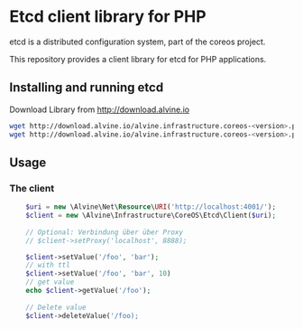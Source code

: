 # Etcd client library for PHP

etcd is a distributed configuration system, part of the coreos project.

This repository provides a client library for etcd for PHP applications.

## Installing and running etcd

Download Library from http://download.alvine.io

```bash
wget http://download.alvine.io/alvine.infrastructure.coreos-<version>.phar
wget http://download.alvine.io/alvine.infrastructure.coreos-<version>.phar.pubkey
````

## Usage

### The client

```php
    $uri = new \Alvine\Net\Resource\URI('http://localhost:4001/');
    $client = new \Alvine\Infrastructure\CoreOS\Etcd\Client($uri);
    
    // Optional: Verbindung über über Proxy
    // $client->setProxy('localhost', 8888);

    $client->setValue('/foo', 'bar');
    // with ttl
    $client->setValue('/foo', 'bar', 10)
    // get value
    echo $client->getValue('/foo');
    
    // Delete value
    $client->deleteValue('/foo);
    
```
